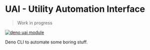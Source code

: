 # UAI - Utility Automation Interface

> Work in progress

[![deno uai module](https://shield.deno.dev/x/uai)](https://deno.land/x/uai)

Deno CLI to automate some boring stuff.
